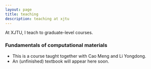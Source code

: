 ```yaml
---
layout: page
title: teaching
description: teaching at xjtu
---
```


At XJTU, I teach to graduate-level courses.

### Fundamentals of computational materials

- This is a course taught together with Cao Meng and Li Yongdong.
- An (unfinished) textbook will appear here soon.

<style>
ul ul li {
  margin: 0 0 10px 0;
}
</style>
